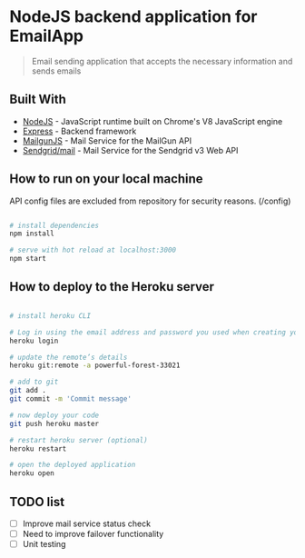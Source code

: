# NodeJS backend application for EmailApp

> Email sending application that accepts the necessary information and sends emails

## Built With

* [NodeJS](https://nodejs.org/en/) - JavaScript runtime built on Chrome's V8 JavaScript engine
* [Express](https://expressjs.com/) - Backend framework
* [MailgunJS](https://www.npmjs.com/package/mailgun-js) - Mail Service for the MailGun API
* [Sendgrid/mail](https://www.npmjs.com/package/@sendgrid/mail) - Mail Service for the Sendgrid v3 Web API

## How to run on your local machine

API config files are excluded from repository for security reasons. (/config)

``` bash

# install dependencies
npm install

# serve with hot reload at localhost:3000
npm start

```

## How to deploy to the Heroku server

``` bash

# install heroku CLI

# Log in using the email address and password you used when creating your Heroku account:
heroku login

# update the remote’s details
heroku git:remote -a powerful-forest-33021

# add to git
git add .
git commit -m 'Commit message'

# now deploy your code
git push heroku master

# restart heroku server (optional)
heroku restart

# open the deployed application
heroku open

```

## TODO list

- [ ] Improve mail service status check
- [ ] Need to improve failover functionality
- [ ] Unit testing

